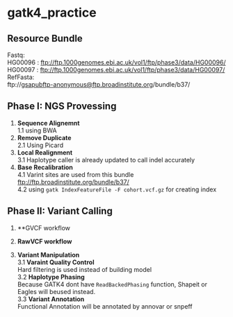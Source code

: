 # gatk4_practice
## Resource Bundle 
  Fastq: <br>
  HG00096 : ftp://ftp.1000genomes.ebi.ac.uk/vol1/ftp/phase3/data/HG00096/ <br>
  HG00097 : ftp://ftp.1000genomes.ebi.ac.uk/vol1/ftp/phase3/data/HG00097/ <br>
  RefFasta: <br>
  ftp://gsapubftp-anonymous@ftp.broadinstitute.org/bundle/b37/  <br>
  
## Phase I: NGS Provessing 
  1. **Sequence Alignemnt** <br>
     1.1 using BWA 
  2. **Remove Duplicate** <br>
    2.1 Using Picard
  3. **Local Realignment** <br>
    3.1 Haplotype caller is already updated to call indel accurately
  4. **Base Recalibration** <br>
    4.1 Varint sites are used from this bundle ftp://ftp.broadinstitute.org/bundle/b37/ <br>
      4.2 using `gatk IndexFeatureFile -F cohort.vcf.gz` for creating index
 
## Phase II: Variant Calling 
  1. **GVCF workflow <br>
  
  2. **RawVCF workflow** <br>
  
  3. **Variant Manipulation** <br>
    3.1 **Varaint Quality Control** <br>
    Hard filtering is used instead of building model <br>
    3.2 **Haplotype Phasing** <br>
    Because GATK4 dont have `ReadBackedPhasing` function, Shapeit or Eagles will beused instead. <br>
    3.3 **Variant Annotation** <br>
    Functional Annotation will be annotated by annovar or snpeff
